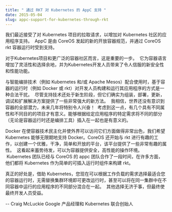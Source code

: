 ```yaml
---
title: " 通过 RKT 对 Kubernetes 的 AppC 支持 "
date: 2015-05-04
slug: appc-support-for-kubernetes-through-rkt
---
```


我们最近接受了对 Kubernetes 项目的拉取请求，以增加对 Kubernetes 社区的应用程序支持。 &nbsp;AppC 是由 CoreOS 发起的新的开放容器规范，并通过 CoreOS rkt 容器运行时受到支持。

对于Kubernetes项目和更广泛的容器社区而言，这是重要的一步。 &nbsp;它为容器语言增加了灵活性和选择余地，并为Kubernetes开发人员带来了令人信服的新安全性和性能功能。

与智能编排技术（例如 Kubernetes 和/或 Apache Mesos）配合使用时，基于容器的运行时（例如 Docker 或 rkt）对开发人员构建和运行其应用程序的方式是一种合法干扰。 &nbsp;尽管支持技术还处于新生阶段，但它们确实为组装，部署，更新，调试和扩展解决方案提供了一些非常强大的新方法。 &nbsp;我相信，世界还没有意识到容器的全部潜力，未来几年将特别令人兴奋！ &nbsp;考虑到这一点，有几个具有不同属性和不同目的的项目才有意义。能够根据给定应用程序的特定需求将不同的部分（无论是容器运行时还是编排工具）插入在一起也是有意义的。

Docker 在使容器技术民主化并使外界可以访问它们方面做得非常出色，我们希望 Kubernetes 能够无限期地支持 Docker。CoreOS 还开始与 rkt 进行有趣的工作，以创建一个优雅，干净，简单和开放的平台，该平台提供了一些非常有趣的属性。 &nbsp;这看起来蓄势待发，可以为容器提供安全，高性能的操作环境。 &nbsp;Kubernetes 团队已经与 CoreOS 的 appc 团队合作了一段时间，在许多方面，他们都将 Kubernetes 作为简单的可插入运行时组件来构建 rkt。 &nbsp;

真正的好处是，借助 Kubernetes，您现在可以根据工作负载的需求选择最适合您的容器运行时，无需替换集群环境即可更改运行时，甚至可以将在同一集群中在不同容器中运行的应用程序的不同部分混合在一起。 &nbsp;其他选择无济于事，但最终使最终开发人员受益。

-- Craig McLuckie
Google 产品经理和 Kubernetes 联合创始人
